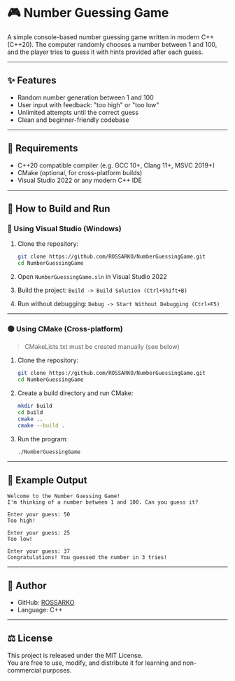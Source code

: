 # 🎮 Number Guessing Game

A simple console-based number guessing game written in modern C++ (C++20). The computer randomly chooses a number between 1 and 100, and the player tries to guess it with hints provided after each guess.

---

## ✨ Features

- Random number generation between 1 and 100
- User input with feedback: "too high" or "too low"
- Unlimited attempts until the correct guess
- Clean and beginner-friendly codebase

---

## 🧰 Requirements

- C++20 compatible compiler (e.g. GCC 10+, Clang 11+, MSVC 2019+)
- CMake (optional, for cross-platform builds)
- Visual Studio 2022 or any modern C++ IDE

---

## 🚀 How to Build and Run

### 🔵 Using Visual Studio (Windows)

1. Clone the repository:
   ```bash
   git clone https://github.com/ROSSARKO/NumberGuessingGame.git
   cd NumberGuessingGame
   ```

2. Open `NumberGuessingGame.sln` in Visual Studio 2022  
3. Build the project: `Build -> Build Solution (Ctrl+Shift+B)`  
4. Run without debugging: `Debug -> Start Without Debugging (Ctrl+F5)`

---

### 🟢 Using CMake (Cross-platform)

> CMakeLists.txt must be created manually (see below)

1. Clone the repository:
   ```bash
   git clone https://github.com/ROSSARKO/NumberGuessingGame.git
   cd NumberGuessingGame
   ```

2. Create a build directory and run CMake:
   ```bash
   mkdir build
   cd build
   cmake ..
   cmake --build .
   ```

3. Run the program:
   ```bash
   ./NumberGuessingGame
   ```

---

## 📄 Example Output

```text
Welcome to the Number Guessing Game!
I'm thinking of a number between 1 and 100. Can you guess it?

Enter your guess: 50
Too high!

Enter your guess: 25
Too low!

Enter your guess: 37
Congratulations! You guessed the number in 3 tries!
```

---

## 👤 Author

- GitHub: [ROSSARKO](https://github.com/ROSSARKO)
- Language: C++

---

## ⚖️ License

This project is released under the MIT License.  
You are free to use, modify, and distribute it for learning and non-commercial purposes.

